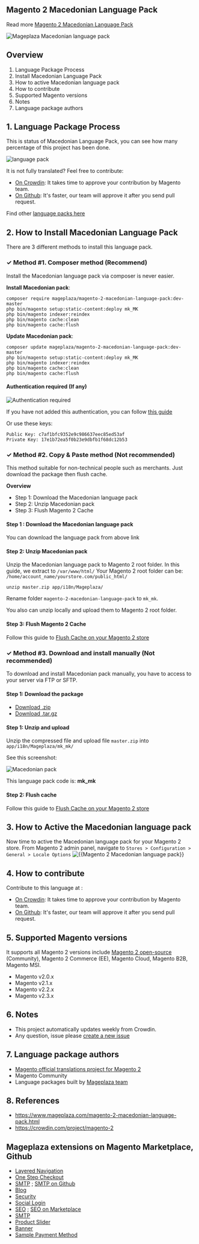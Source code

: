 ## Magento 2 Macedonian Language Pack



Read more [Magento 2 Macedonian Language Pack](https://www.mageplaza.com/magento-2-macedonian-language-pack.html)

![Mageplaza Macedonian language pack](https://cdn3.mageplaza.com/media/general/qjWPj1W.png)

## Overview

1. Language Package Process
2. Install Macedonian Language Pack
3. How to active Macedonian language pack
4. How to contribute
5. Supported Magento versions
6. Notes
7. Language package authors

## 1. Language Package Process

This is status of Macedonian Language Pack, you can see how many percentage of this project has been done.

![language pack](https://progress-bar.dev/24/?title=translated)

It is not fully translated? Feel free to contribute:
- [On Crowdin](https://crowdin.com/project/magento-2): It takes time to approve your contribution by Magento team.
- [On Github](https://github.com/mageplaza/magento-2-macedonian-language-pack/blob/master/HOW-TO-CONTRIBUTE.md): It's faster, our team will approve it after you send pull request.


Find other [language packs here](https://www.mageplaza.com/kb/magento-2-language-pack/)

## 2. How to Install Macedonian Language Pack

There are 3 different methods to install this language pack.

### ✓ Method #1. Composer method (Recommend)
Install the Macedonian language pack via composer is never easier.

**Install Macedonian pack**:

```
composer require mageplaza/magento-2-macedonian-language-pack:dev-master
php bin/magento setup:static-content:deploy mk_MK
php bin/magento indexer:reindex
php bin/magento cache:clean
php bin/magento cache:flush

```


**Update  Macedonian pack**:

```
composer update mageplaza/magento-2-macedonian-language-pack:dev-master
php bin/magento setup:static-content:deploy mk_MK
php bin/magento indexer:reindex
php bin/magento cache:clean
php bin/magento cache:flush

```

#### Authentication required (If any)

![Authentication required](https://cdn.mageplaza.com/media/general/dmryiPk.png)

If you have not added this authentication, you can follow [this guide](http://devdocs.magento.com/guides/v2.0/install-gde/prereq/connect-auth.html)

Or use these keys:

```
Public Key: c7af1bfc9352e9c986637eec85ed53af
Private Key: 17e1b72ea5f0b23e9dbfb1f68dc12b53
```



### ✓ Method #2. Copy & Paste method (Not recommended)

This method suitable for non-technical people such as merchants. Just download the package then flush cache.

**Overview**

- Step 1: Download the Macedonian language pack
- Step 2: Unzip Macedonian pack
- Step 3: Flush Magento 2 Cache

#### Step 1 : Download the Macedonian language pack

You can download the language pack from above link

#### Step 2: Unzip Macedonian pack

Unzip the Macedonian language pack to Magento 2 root folder. In this guide, we extract to `/var/www/html/`
Your Magento 2 root folder can be: `/home/account_name/yourstore.com/public_html/`

```
unzip master.zip app/i18n/Mageplaza/
```

Rename folder `magento-2-macedonian-language-pack` to `mk_mk`.


You also can unzip locally and upload them to Magento 2 root folder.

#### Step 3: Flush Magento 2 Cache

Follow this guide to [Flush Cache on your Magento 2 store](https://www.mageplaza.com/kb/how-flush-enable-disable-cache.html)


### ✓ Method #3. Download and install manually (Not recommended)

To download and install Macedonian pack manually, you have to access to your server via FTP or SFTP.

#### Step 1: Download the package

- [Download .zip](https://github.com/mageplaza/magento-2-macedonian-language-pack/archive/master.zip)
- [Download .tar.gz](https://github.com/mageplaza/magento-2-macedonian-language-pack/tarball/master)

#### Step 1: Unzip and upload

Unzip the compressed file and upload file `master.zip` into `app/i18n/Mageplaza/mk_mk/`

See this screenshot:

![Macedonian pack](https://cdn3.mageplaza.com/media/general/language-pack.png)

This language pack code is: **mk_mk**

#### Step 2: Flush cache

Follow this guide to [Flush Cache on your Magento 2 store](https://www.mageplaza.com/kb/how-flush-enable-disable-cache.html)


## 3. How to Active the Macedonian language pack 

Now time to active the Macedonian language pack for your Magento 2 store. From Magento 2 admin panel, navigate to `Stores > Configuration > General > Locale Options`
![{{Magento 2 Macedonian language pack}}](https://cdn.mageplaza.com/media/general/aPSUA0l.png)


## 4. How to contribute

Contribute to this language at :
- [On Crowdin](https://crowdin.com/project/magento-2): It takes time to approve your contribution by Magento team.
- [On Github](https://github.com/mageplaza/magento-2-macedonian-language-pack/blob/master/HOW-TO-CONTRIBUTE.md): It's faster, our team will approve it after you send pull request.


## 5. Supported Magento versions

It supports all Magento 2 versions include [Magento 2 open-source](https://www.mageplaza.com/download-magento/) (Community), Magento 2 Commerce (EE), Magento Cloud, Magento B2B, Magento MSI.


- Magento v2.0.x
- Magento v2.1.x
- Magento v2.2.x
- Magento v2.3.x



## 6. Notes 

- This project automatically updates weekly from Crowdin.
- Any question, issue please [create a new issue](https://github.com/mageplaza/magento-2-macedonian-language-pack/issues/new)

## 7. Language package authors

- [Magento official translations project for Magento 2](https://crowdin.com/project/magento-2)
- Magento Community
- Language packages built by [Mageplaza team](https://www.mageplaza.com/)


## 8. References 

- https://www.mageplaza.com/magento-2-macedonian-language-pack.html
- https://crowdin.com/project/magento-2



## Mageplaza extensions on Magento Marketplace, Github


- [Layered Navigation](https://marketplace.magento.com/mageplaza-layered-navigation-m2.html)
- [One Step Checkout](https://marketplace.magento.com/mageplaza-magento-2-one-step-checkout-extension.html)
- [SMTP](https://marketplace.magento.com/mageplaza-module-smtp.html) ; [SMTP on Github](https://github.com/mageplaza/magento-2-smtp)
- [Blog](https://github.com/mageplaza/magento-2-blog)
- [Security](https://marketplace.magento.com/mageplaza-module-security.html)
- [Social Login](https://github.com/mageplaza/magento-2-social-login)
- [SEO](https://github.com/mageplaza/magento-2-seo) ; [SEO on Marketplace](https://marketplace.magento.com/mageplaza-magento-2-seo-extension.html)
- [SMTP](https://github.com/mageplaza/magento-2-smtp)
- [Product Slider](https://github.com/mageplaza/magento-2-product-slider)
- [Banner](https://github.com/mageplaza/magento-2-banner-slider)
- [Sample Payment Method](https://github.com/mageplaza/magento-2-sample-payment-method)




